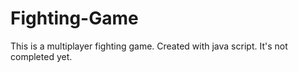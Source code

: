 # Fighting-Game
This is a multiplayer fighting game. 
Created with java script.
It's not completed yet.

